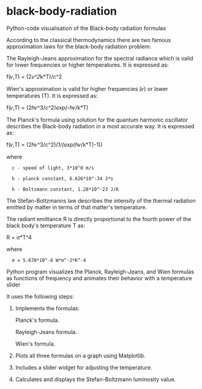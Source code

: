 # black-body-radiation
Python-code visualisation of the Black-body radiation formulas

According to the classical thermodynamics there are two famous approximation laws for the black-body radiation problem:

The Rayleigh-Jeans approximation for the spectral radiance which is valid for lower frequencies or higher temperatures. It is expressed as:

  f(𝜈,T) = (2*𝜈^2*k*T)/c^2

​Wien's approximation is valid for higher frequencies (𝜈) or lower temperatures (T). It is expressed as:

  f(𝜈,T) = (2*h*𝜈^3/c^2)*exp(-h*𝜈/k*T)
 
The Planck's formula using solution for the quantum harmonic oscillator describes the Black-body radiation in a most accurate way. It is expressed as:

  f(𝜈,T) = (2*h*𝜈^3/c^2)*(1/(exp(h*𝜈/k*T)-1))

where 

      c - speed of light, 3*10^8 m/s

      h - planck constant, 6.626*10^-34 J*s

      k - Boltzmann constant, 1.28*10^-23 J/K

The Stefan-Boltzmanns law describes the intensity of the thermal radiation emitted by matter in terms of that matter's temperature.

The radiant emittance R is directly proportional to the fourth power of the black body's temperature T as:

R = σ*T^4

where

      σ = 5.670*10^-8 W*m^-2*K^-4

Python program visualizes the Planck, Rayleigh-Jeans, and Wien formulas as functions of frequency and animates their behavior with a temperature slider

It uses the following steps:

1. Implements the formulas:

     Planck's formula.

     Rayleigh-Jeans formula.

     Wien's formula.

2. Plots all three formulas on a graph using Matplotlib.

3. Includes a slider widget for adjusting the temperature.

4. Calculates and displays the Stefan-Boltzmann luminosity value.
